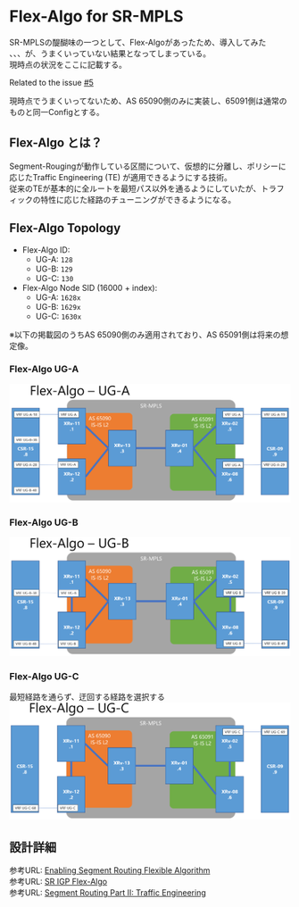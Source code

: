 # Flex-Algo for SR-MPLS

SR-MPLSの醍醐味の一つとして、Flex-Algoがあったため、導入してみた \
、、、が、うまくいっていない結果となってしまっている。\
現時点の状況をここに記載する。

Related to the issue [#5](../../../issues/5)

現時点でうまくいってないため、AS 65090側のみに実装し、65091側は通常のものと同一Configとする。


## Flex-Algo とは？
Segment-Rougingが動作している区間について、仮想的に分離し、ポリシーに応じたTraffic Engineering (TE) が適用できるようにする技術。\
従来のTEが基本的に全ルートを最短パス以外を通るようにしていたが、トラフィックの特性に応じた経路のチューニングができるようになる。

## Flex-Algo Topology
- Flex-Algo ID: 
  - UG-A: `128`
  - UG-B: `129`
  - UG-C: `130`
- Flex-Algo Node SID (16000 + index):
  - UG-A: `1628x`
  - UG-B: `1629x`
  - UG-C: `1630x`

※以下の掲載図のうちAS 65090側のみ適用されており、AS 65091側は将来の想定像。

### Flex-Algo UG-A
![Flex-ALgo-UG-A](SR-MPLS_FA_UGA.PNG)

### Flex-Algo UG-B
![Flex-ALgo-UG-B](SR-MPLS_FA_UGB.PNG)

### Flex-Algo UG-C
最短経路を通らず、迂回する経路を選択する
![Flex-ALgo-UG-C](SR-MPLS_FA_UGC.PNG)

## 設計詳細
参考URL: [Enabling Segment Routing Flexible Algorithm](https://www.cisco.com/c/en/us/td/docs/routers/asr9000/software/asr9k-r6-6/segment-routing/configuration/guide/b-segment-routing-cg-asr9000-66x/b-segment-routing-cg-asr9000-66x_chapter_01111.html)\
参考URL: [SR IGP Flex-Algo](https://www.segment-routing.net/images/sr-igp-flex-algo-rev4b-km1.pdf)\
参考URL: [Segment Routing Part II: Traffic Engineering](http://reader.epubee.com/books/mobile/ca/cacd5c24169cf915c7991980790aab66/text00010.html)


